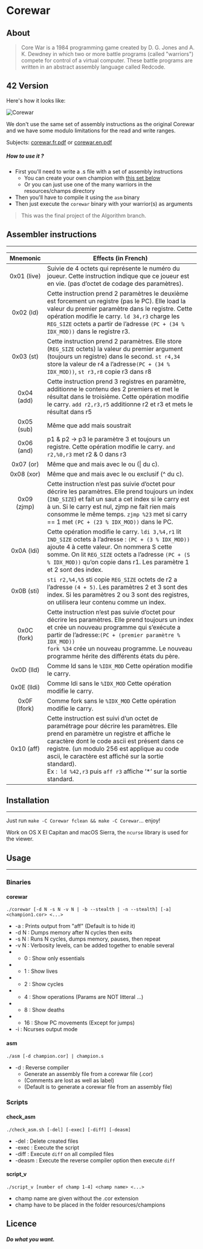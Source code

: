 Corewar
======

About
-----

>Core War is a 1984 programming game created by D. G. Jones and A. K. Dewdney in which two or more battle programs (called "warriors") compete for control of a virtual computer.
These battle programs are written in an abstract assembly language called Redcode.

42 Version
----------

Here's how it looks like:

![Corewar](.gif)

We don't use the same set of assembly instructions as the original Corewar and we have some modulo limitations for the read and write ranges.

Subjects: [corewar.fr.pdf](subject/corewar.fr.pdf) or [corewar.en.pdf](subject/corewar.en.pdf)

##### How to use it ?

* First you'll need to write a .s file with a set of assembly instructions
    * You can create your own champion with [this set below](#assembler-instructions) 
    * Or you can just use one of the many warriors in the resources/champs directory
* Then you'll have to compile it using the `asm` binary
* Then just execute the `corewar` binary with your warrior(s) as arguments

>This was the final project of the Algorithm branch.

## Assembler instructions
--------

| Mnemonic | Effects (in French) |
|:--------:| ------------------- |
|0x01 (live)|Suivie de 4 octets qui représente le numéro du joueur. Cette instruction indique que ce joueur est en vie. (pas d’octet de codage des paramètres).|
|0x02 (ld)|Cette instruction prend 2 paramètres le deuxième est forcement un registre (pas le PC). Elle load la valeur du premier paramètre dans le registre. Cette opération modifie le carry. ``ld 34,r3`` charge les `REG_SIZE` octets a partir de l’adresse `(PC + (34 % IDX_MOD))` dans le registre r3.|
|0x03 (st)|Cette instruction prend 2 paramètres. Elle store (`REG_SIZE` octets) la valeur du premier argument (toujours un registre) dans le second. `st r4,34` store la valeur de r4 a l’adresse`(PC + (34 % IDX_MOD))`, `st r3,r8` copie r3 dans r8|
|0x04 (add)|Cette instruction prend 3 registres en paramètre, additionne le contenu des 2 premiers et met le résultat dans le troisième. Cette opération modifie le carry. `add r2,r3,r5` additionne r2 et r3 et mets le résultat dans r5|
|0x05 (sub)|Même que add mais soustrait|
|0x06 (and)|p1 & p2 -> p3 le paramètre 3 et toujours un registre. Cette opération modifie le carry. `and r2,%0,r3` met r2 & 0 dans r3|
|0x07 (or)|Même que and mais avec le ou (&#124; du c).|
|0x08 (xor)|Même que and mais avec le ou exclusif (^ du c).|
|0x09 (zjmp)|Cette instruction n’est pas suivie d’octet pour décrire les paramètres. Elle prend toujours un index (`IND_SIZE`) et fait un saut a cet index si le carry est à un. Si le carry est nul, zjmp ne fait rien mais consomme le même temps. `zjmp %23` met si carry == 1 met `(PC + (23 % IDX_MOD))` dans le PC.|
|0x0A (ldi)|Cette opération modifie le carry. `ldi 3,%4,r1` lit `IND_SIZE` octets à l’adresse : `(PC + (3 % IDX_MOD))` ajoute 4 à cette valeur. On nommera S cette somme. On lit `REG_SIZE` octets a l’adresse `(PC + (S % IDX_MOD))` qu’on copie dans r1. Les paramètre 1 et 2 sont des index.|
|0x0B (sti)|`sti r2,%4,%5` sti copie `REG_SIZE` octets de r2 a l’adresse `(4 + 5)`. Les paramètres 2 et 3 sont des index. Si les paramètres 2 ou 3 sont des registres, on utilisera leur contenu comme un index.|
|0x0C (fork)|Cette instruction n’est pas suivie d’octet pour décrire les paramètres. Elle prend toujours un index et crée un nouveau programme qui s’exécute a partir de l’adresse:`(PC + (premier paramètre % IDX_MOD))`<br>`fork %34` crée un nouveau programme. Le nouveau programme hérite des différents états du père.|
|0x0D (lld)|Comme ld sans le `%IDX_MOD` Cette opération modifie le carry.|
|0x0E (lldi)|Comme ldi sans le `%IDX_MOD` Cette opération modifie le carry.|
|0x0F (lfork)|Comme fork sans le `%IDX_MOD` Cette opération modifie le carry.|
|0x10 (aff)|Cette instruction est suivi d’un octet de paramétrage pour décrire les paramètres. Elle prend en paramètre un registre et affiche le caractère dont le code ascii est présent dans ce registre. (un modulo 256 est applique au code ascii, le caractère est affiché sur la sortie standard).<br>Ex :` ld %42,r3` puis `aff r3` affiche ’*’ sur la sortie standard.|

## Installation
------------

Just run `make -C Corewar fclean && make -C Corewar`... enjoy!

Work on OS X El Capitan and macOS Sierra, the `ncurse` library is used for the viewer.

## Usage
-----

### Binaries

#### corewar
`./corewar [-d N -s N -v N | -b --stealth | -n --stealth] [-a] <champion1.cor> <...>`
* -a	: Prints output from "aff" (Default is to hide it)
* -d N	: Dumps memory after N cycles then exits
* -s N	: Runs N cycles, dumps memory, pauses, then repeat
* -v N	: Verbosity levels, can be added together to enable several
* - 0	: Show only essentials
* - 1	: Show lives
* - 2	: Show cycles
* - 4	: Show operations (Params are NOT litteral ...)
* - 8	: Show deaths
* - 16	: Show PC movements (Except for jumps)
* -i	: Ncurses output mode

#### asm
`./asm [-d champion.cor] | champion.s`
* -d : Reverse compiler
    * Generate an assembly file from a corewar file (.cor)
    * (Comments are lost as well as label)
    * (Default is to generate a corewar file from an assembly file)

### Scripts

#### check_asm
`./check_asm.sh [-del] [-exec] [-diff] [-deasm]`
* -del  : Delete created files
* -exec : Execute the script
* -diff : Execute `diff` on all compiled files
* -deasm : Execute the reverse compiler option then execute `diff`

#### script_v
`./script_v [number of champ 1-4] <champ name> <...>`
* champ name are given without the .cor extension
* champ have to be placed in the folder resources/champions

Licence
-------

##### Do what you want.
